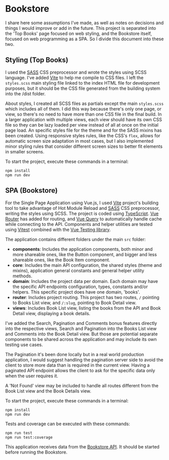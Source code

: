 # Bookstore

I share here some assumptions I've made, as well as notes on decisions and things I would improve or add in the future. This project is separated into the 'Top Books' page focused on web styling, and the Bookstore itself, focused on web programming as a SPA. So I divide this document into these two.


## Styling (Top Books)

I used the [SASS](https://sass-lang.com/) CSS preprocessor and wrote the styles using SCSS language. I've added [Vite](https://vite.dev/) to help me compile to CSS files. I left the `styles.scss` main styling file linked to the index HTML file for development purposes, but it should be the CSS file generated from the building system into the /dist folder.

About styles, I created all SCSS files as partials except the main `styles.scss` which includes all of them. I did this way because there's only one page, or view, so there's no need to have more than one CSS file in the final build. In a larger application with multiple views, each view should have its own CSS file so they can be lazy loaded per view instead of all at once on the initial page load. An specific styles file for the theme and for the SASS mixins has been created.
Using responsive styles rules, like the CSS's `flex`, allows for automatic screen size adaptation in most cases, but I also implemented minor styling rules that consider different screen sizes to better fit elements in smaller screens.

To start the project, execute these commands in a terminal:
``` 
npm install
npm run dev
```

## SPA (Bookstore)

For the Single Page Application using Vue.js, I used [Vite](https://vite.dev/) project's building tool to take advantage of Hot Module Reload and [SASS](https://sass-lang.com/) CSS preprocessor, writing the styles using SCSS. The project is coded using [TypeScript](https://www.typescriptlang.org/). [Vue Router](https://router.vuejs.org/) has added for routing, and [Vue Query](https://tanstack.com/query/v4/docs/framework/vue/overview) to automatically handle cache while connecting to the API. Components and helper utilities are tested using [Vitest](https://vitest.dev/) combined with the [Vue Testing library](https://testing-library.com/docs/vue-testing-library/intro/).

The application contains different folders under the main `src` folder:

- **components**: Includes the application components, both minor and more shareable ones, like the Button component, and bigger and less shareable ones, like the Book Item component.
- **core**: Includes the main API configuration, the shared styles (theme and mixins), application general constants and general helper utility methods.
- **domain**: Includes the project data per domain. Each domain may have the specific API endpoints configuration, types, constants and/or helpers. This specific project does have one domain, 'books'. 
- **router**: Includes project routing. This project has two routes, `/` pointing to Books List view, and `/:slug`, pointing to Book Detail view. 
- **views**: Includes Book List view, listing the books from the API and Book Detail view, displaying a book details.


I've added the Search, Pagination and Comments bonus features directly into the respective views, Search and Pagination into the Books List view and Comments into the Book Detail view. But those are potential separate components to be shared across the application and may include its own testing use cases.

The Pagination it's been done locally but in a real world production application, I would suggest handling the pagination server side to avoid the client to store more data than is required in the current view. Having a paginated API endpoint allows the client to ask for the specific data only when the user requires it. 

A 'Not Found' view may be included to handle all routes different from the Book List view and the Book Details view.

To start the project, execute these commands in a terminal:
``` 
npm install
npm run dev
```

Tests and coverage can be executed with these commands:
``` 
npm run test
npm run test:coverage
```

This application receives data from the [Bookstore API](https://github.com/Huespal/bookstore-api).
It should be started before running the Bookstore.